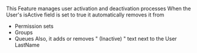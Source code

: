 This Feature manages user activation and deactivation processes
When the User's isActive field is set to true it automatically removes it from 
* Permission sets
* Groups
* Queues
Also, it adds or removes " (Inactive) " text next to the User LastName
